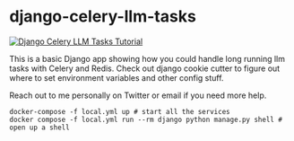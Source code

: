 # django-celery-llm-tasks

[![Django Celery LLM Tasks Tutorial](https://img.youtube.com/vi/nzlRIxKFG-c/0.jpg)](https://youtu.be/nzlRIxKFG-c)

This is a basic Django app showing how you could handle long running llm tasks with Celery and Redis. 
Check out django cookie cutter to figure out where to set environment variables and other config stuff.

Reach out to me personally on Twitter or email if you need more help. 

```shell
docker-compose -f local.yml up # start all the services
docker compose -f local.yml run --rm django python manage.py shell # open up a shell
```
